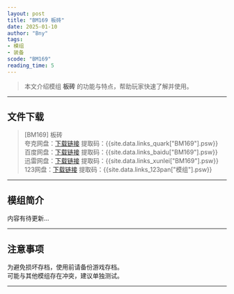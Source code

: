 ```yaml
---
layout: post
title: "BM169 板砖"
date: 2025-01-10
author: "Bny"
tags: 
- 模组
- 装备
scode: "BM169"
reading_time: 5
---
```


> 本文介绍模组 **板砖** 的功能与特点，帮助玩家快速了解并使用。

---

## 文件下载

> [BM169] 板砖  
夸克网盘：[下载链接]({{site.data.links_quark["BM169"].url}}) 提取码：{{site.data.links_quark["BM169"].psw}}  
百度网盘：[下载链接]({{site.data.links_baidu["BM169"].url}}) 提取码：{{site.data.links_baidu["BM169"].psw}}  
迅雷网盘：[下载链接]({{site.data.links_xunlei["BM169"].url}}) 提取码：{{site.data.links_xunlei["BM169"].psw}}  
123网盘：[下载链接]({{site.data.links_123pan["模组"].url}}) 提取码：{{site.data.links_123pan["模组"].psw}}  

---

## 模组简介

>  
内容有待更新...  

---

## 注意事项

>  
为避免损坏存档，使用前请备份游戏存档。  
可能与其他模组存在冲突，建议单独测试。  

---

